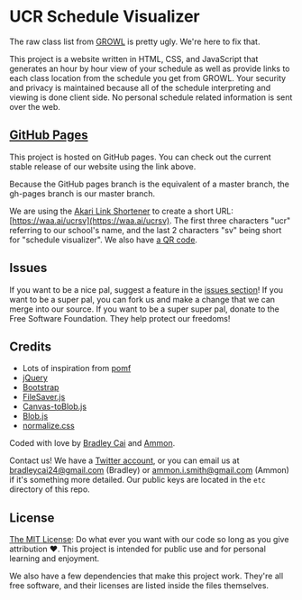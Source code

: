 UCR Schedule Visualizer
=======================

The raw class list from [GROWL](https://ucribm.ucr.edu/Paws/PAWS.html) is pretty ugly. We're here to fix that.

This project is a website written in HTML, CSS, and JavaScript that generates an
hour by hour view of your schedule as well as provide links to each class location
from the schedule you get from GROWL. Your security and privacy is maintained because
all of the schedule interpreting and viewing is done client side. No personal schedule
related information is sent over the web.

[GitHub Pages](https://bradleycai.github.io/ucr-schedule-visualizer/)
--------------------------------------------------------

This project is hosted on GitHub pages. You can check out the current stable release
of our website using the link above.

Because the GitHub pages branch is the equivalent of a master branch, the gh-pages
branch is our master branch.

We are using the [Akari Link Shortener](https://waa.ai/) to create a short URL: [https://waa.ai/ucrsv](https://waa.ai/ucrsv). The
first three characters "ucr" referring to our school's name, and the last 2 characters "sv" being short for "schedule visualizer". We also have [a QR code](http://bradleycai.github.io/ucr-schedule-visualizer/img/WAAAI-QR.png).

Issues
------

If you want to be a nice pal, suggest a feature in the [issues section](https://github.com/BradleyCai/ucr-schedule-visualizer/issues)! If you want to be a super pal, you can fork us and make a change that we can merge into our source. If you want to be a super super pal, donate to the Free Software Foundation. They help protect our freedoms!

Credits
-------

<ul>
  <li>Lots of inspiration from <a href="https://github.com/nokonoko/Pomf">pomf</a></li>
  <li><a href="https://jquery.com/">jQuery</a></li>
  <li><a href="http://getbootstrap.com/">Bootstrap</a></li>
  <li><a href="https://github.com/eligrey/FileSaver.js/">FileSaver.js</a></li>
  <li><a href="https://github.com/eligrey/canvas-toBlob.js">Canvas-toBlob.js</a></li>
  <li><a href="https://github.com/eligrey/Blob.js">Blob.js</a></li>
  <li><a href="https://necolas.github.io/normalize.css/">normalize.css</a></li>
</ul>

Coded with love by [Bradley Cai](https://github.com/BradleyCai) and [Ammon](https://github.com/ammongit).

Contact us! We have a [Twitter account](https://twitter.com/UCR_Visualizer), or you can email us at [bradleycai24@gmail.com](mailto:bradleycai24@gmail.com) (Bradley) or [ammon.i.smith@gmail.com](mailto:ammon.i.smith@gmail.com) (Ammon) if it's something more detailed. Our public keys are located in the `etc` directory of this repo.

License
-------

[The MIT License](https://github.com/BradleyCai/ucr-schedule-visualizer/blob/gh-pages/LICENSE.md): Do what ever you want with our code so long as you give attribution :heart:. This project is intended for public use and for personal learning and enjoyment.

We also have a few dependencies that make this project work. They're all free software,
and their licenses are listed inside the files themselves.
